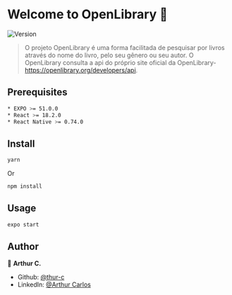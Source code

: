 # Welcome to OpenLibrary 👋
![Version](https://img.shields.io/badge/version-1.0.0-blue.svg?cacheSeconds=2592000)

> O projeto OpenLibrary é uma forma facilitada de pesquisar por livros através do nome do livro, pelo seu gênero ou seu autor. O OpenLibrary consulta a api do próprio site oficial da OpenLibrary- https://openlibrary.org/developers/api.

## Prerequisites

```sh
* EXPO >= 51.0.0
* React >= 18.2.0
* React Native >= 0.74.0
```

## Install

```sh
yarn
```
Or

```sh
npm install
```

## Usage

```sh
expo start
```

## Author

👤 **Arthur C.**

* Github: [@thur-c](https://github.com/thur-c)
* LinkedIn: [@Arthur Carlos](https://linkedin.com/in/arthur-carlos-66152a208)
